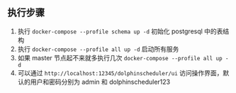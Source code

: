 ## 执行步骤

1. 执行 `docker-compose --profile schema up -d` 初始化 postgresql 中的表结构
2. 执行 `docker-compose --profile all up -d` 启动所有服务
3. 如果 master 节点起不来就多执行几次 `docker-compose --profile all up -d`
4. 可以通过 `http://localhost:12345/dolphinscheduler/ui` 访问操作界面，默认的用户和密码分别为 admin 和 dolphinscheduler123